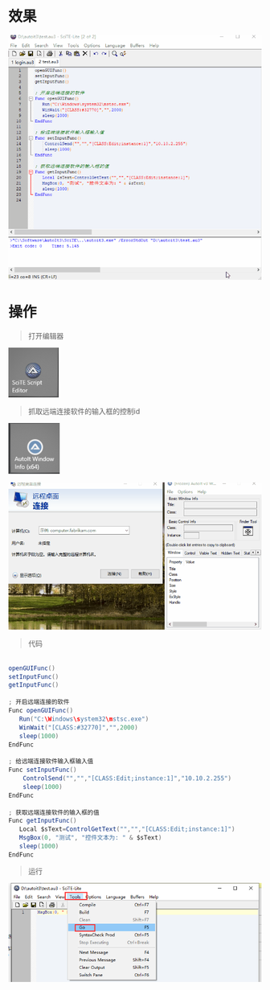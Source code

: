 # 效果

![](image/4-1.gif)

# 操作

> 打开编辑器

![](image/2-2.png)

> 抓取远端连接软件的输入框的控制id

![](image/4-2.png)

![](image/4-3.gif)

> 代码
```java

openGUIFunc()
setInputFunc()
getInputFunc()

; 开启远端连接的软件
Func openGUIFunc()
   Run("C:\Windows\system32\mstsc.exe")
   WinWait("[CLASS:#32770]","",2000)
   sleep(1000)
EndFunc

; 给远端连接软件输入框输入值
Func setInputFunc()
    ControlSend("","","[CLASS:Edit;instance:1]","10.10.2.255")
	sleep(1000)
EndFunc

; 获取远端连接软件的输入框的值
Func getInputFunc()
   Local $sText=ControlGetText("","","[CLASS:Edit;instance:1]")
   MsgBox(0, "测试", "控件文本为: " & $sText)
   sleep(1000)
EndFunc
```
> 运行

![](image/2-3.png)
